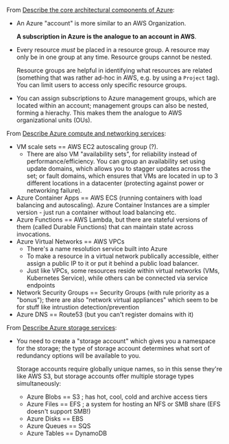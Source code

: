 From [Describe the core architectural components of
Azure](https://learn.microsoft.com/en-us/training/modules/describe-core-architectural-components-of-azure/):
- An Azure "account" is more similar to an AWS Organization.

  **A subscription in Azure is the analogue to an account in AWS**.
- Every resource *must* be placed in a resource group. A resource may only be in one group at any
  time. Resource groups cannot be nested.

  Resource groups are helpful in identifying what resources are related (something that was rather
  ad-hoc in AWS, e.g. by using a `Project` tag). You can limit users to access only specific
  resource groups.
- You can assign subscriptions to Azure management groups, which are located within an account;
  management groups can also be nested, forming a hierachy. This makes them the analogue to AWS
  organizational units (OUs).

From [Describe Azure compute and networking
services](https://learn.microsoft.com/en-gb/training/modules/describe-azure-compute-networking-services/):
- VM scale sets == AWS EC2 autoscaling group (?).
  - There are also VM "availability sets", for reliability instead of performance/efficiency. You
    can group an availability set using update domains, which allows you to stagger updates across
    the set; or fault domains, which ensures that VMs are located in up to 3 different locations in
    a datacenter (protecting against power or networking failure).
- Azure Container Apps == AWS ECS (running containers with load balancing and autoscaling). Azure
  Container Instances are a simpler version - just run a container without load balancing etc.
- Azure Functions == AWS Lambda, but there are stateful versions of them (called Durable Functions)
  that can maintain state across invocations.
- Azure Virtual Networks == AWS VPCs
  - There's a name resolution service built into Azure
  - To make a resource in a virtual network publically accessible, either assign a public IP to it
    or put it behind a public load balancer.
  - Just like VPCs, some resources reside within virtual networks (VMs, Kubernetes Service), while
    others can be connected via service endpoints
- Network Security Groups == Security Groups (with rule priority as a "bonus"); there are also
  "network virtual appliances" which seem to be for stuff like intrustion detection/prevention
- Azure DNS == Route53 (but you can't register domains with it)

From [Describe Azure storage
services](https://learn.microsoft.com/en-gb/training/modules/describe-azure-storage-services/):
- You need to create a "storage account" which gives you a namespace for the storage; the type of
  storage account determines what sort of redundancy options will be available to you.

  Storage accounts require globally unique names, so in this sense they're like AWS S3, but storage
  accounts offer multiple storage types simultaneously:
  - Azure Blobs == S3 ; has hot, cool, cold and archive access tiers
  - Azure Files == EFS ; a system for hosting an NFS or SMB share (EFS doesn't support SMB!)
  - Azure Disks == EBS
  - Azure Queues == SQS
  - Azure Tables == DynamoDB

